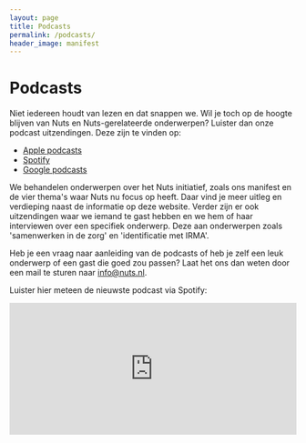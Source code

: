 ```yaml
---
layout: page
title: Podcasts
permalink: /podcasts/
header_image: manifest
---
```


# Podcasts

Niet iedereen houdt van lezen en dat snappen we. Wil je toch op de hoogte blijven van Nuts en Nuts-gerelateerde onderwerpen? Luister dan onze podcast uitzendingen. Deze zijn te vinden op:
- [Apple podcasts](https://podcasts.apple.com/us/podcast/id1470665100)
- [Spotify](https://open.spotify.com/show/59V4WgEKfbWhMvzSf8AKlE)
- [Google podcasts](https://podcasts.google.com/?feed=aHR0cHM6Ly93d3cubnV0cy5ubC9nb2luZy1udXRzLnhtbA)

We behandelen onderwerpen over het Nuts initiatief, zoals ons manifest en de vier thema's waar Nuts nu focus op heeft. Daar vind je meer uitleg en verdieping naast de informatie op deze website. Verder zijn er ook uitzendingen waar we iemand te gast hebben en we hem of haar interviewen over een specifiek onderwerp. Deze aan onderwerpen zoals 'samenwerken in de zorg' en 'identificatie met IRMA'.

Heb je een vraag naar aanleiding van de podcasts of heb je zelf een leuk onderwerp of een gast die goed zou passen? Laat het ons dan weten door een mail te sturen naar [info@nuts.nl](mailto:info@nuts.nl).

Luister hier meteen de nieuwste podcast via Spotify:
<iframe src="https://open.spotify.com/embed-podcast/show/59V4WgEKfbWhMvzSf8AKlE" width="100%" height="232" frameborder="0" allowtransparency="true" allow="encrypted-media"></iframe>
